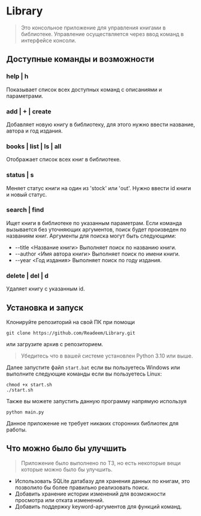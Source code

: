 # Library

> Это консольное приложение для управления книгами в библиотеке.
> Управление осуществляется через ввод команд в интерфейсе консоли.

## Доступные команды и возможности
### help | h
Показывает список всех доступных команд с описаниями и параметрами.
### add | + | create
Добавляет новую книгу в библиотеку, для этого нужно ввести название, автора и год издания.
### books | list | ls | all
Отображает список всех книг в библиотеке.
### status | s
Меняет статус книги на один из 'stock' или 'out'. Нужно ввести id книги и новый статус.
### search | find
Ищет книги в библиотеке по указанным параметрам.
Если команда вызывается без уточняющих аргументов, поиск будет произведен по названиям книг.
Аргументы для поиска могут быть следующими:
* --title <Название книги> Выполняет поиск по названию книги.
* --author <Имя автора книги> Выполняет поиск по имени книги.
* --year <Год издания> Выполняет поиск по году издания.
### delete | del | d
Удаляет книгу с указанным id.

## Установка и запуск

Клонируйте репозиторий на свой ПК при помощи
```shell
git clone https://github.com/Readeem/Library.git
```
или загрузите архив с репозиторием.

> Убедитесь что в вашей системе установлен Python 3.10 или выше.

Далее запустите файл `start.bat` если вы пользуетесь Windows
или выполните следующие команды если вы пользуетесь Linux:
```shell
chmod +x start.sh
./start.sh
```

Также вы можете запустить данную программу напрямую используя
```shell
python main.py
```

Данное приложение не требует никаких сторонних библиотек для работы.

## Что можно было бы улучшить
> Приложение было выполнено по ТЗ, но есть некоторые вещи которые можно было бы улучшить.

* Использовать SQLite датабазу для хранения данных по книгам, это позволило бы более правильно реализовать поиск.
* Добавить хранение истории изменений для возможности просмотра или отката изменений.
* Добавить поддержку keyword-аргументов для функций команд.

